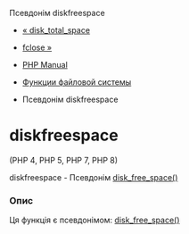 Псевдонім diskfreespace

-   [« disk\_total\_space](function.disk-total-space.html)
    
-   [fclose »](function.fclose.html)
    
-   [PHP Manual](index.html)
    
-   [Функции файловой системы](ref.filesystem.html)
    
-   Псевдонім diskfreespace
    

# diskfreespace

(PHP 4, PHP 5, PHP 7, PHP 8)

diskfreespace - Псевдонім [disk\_free\_space()](function.disk-free-space.html)

### Опис

Ця функція є псевдонімом: [disk\_free\_space()](function.disk-free-space.html)